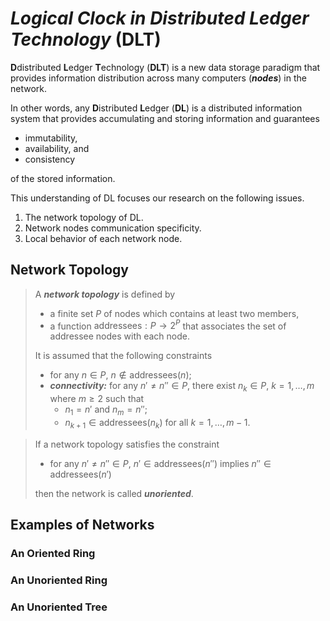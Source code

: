 # *Logical Clock in **D**istributed **L**edger **T**echnology* (**DLT**)

**D**distributed **L**edger **T**echnology (**DLT**) is a new data storage paradigm that provides information distribution across many computers (***nodes***) in the network.

In other words, any **D**istributed **L**edger (**DL**) is a distributed information system that provides accumulating and storing information and guarantees

- immutability,
- availability, and
- consistency

of the stored information.

This understanding of DL focuses our research on the following issues.

1. The network topology of DL.
2. Network nodes communication specificity.
3. Local behavior of each network node.

## Network Topology

> A ***network topology*** is defined by
>
>- a finite set $P$ of nodes which contains at least two members,
>- a function $\mathrm{addressees}: P\rightarrow 2^P$ that associates the set of addressee nodes with each node.
>
> It is assumed that the following constraints
>
> - for any $n\in P$, $n\notin\mathrm{addressees}(n)$;
> - ***connectivity:*** for any $n'\neq n''\in P$, there exist $n_k\in P,\ k=1,\ldots,m$ where $m \geq 2$ such that
>    - $n_1=n'$ and $n_m=n''$;
>    - $n_{k+1}\in\mathrm{addressees}(n_k)$ for all $k=1,\ldots,m-1$.

> If a network topology satisfies the constraint
>
> - for any $n'\neq n''\in P$, $n'\in\mathrm{addressees}(n'')$ implies $n''\in\mathrm{addressees}(n')$
>
> then the network is called ***unoriented***.

## Examples of Networks

### An Oriented Ring



### An Unoriented Ring



### An Unoriented Tree

